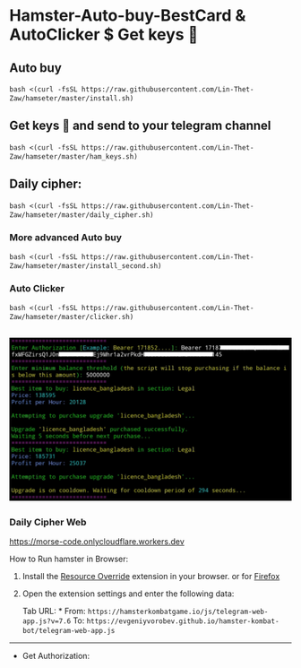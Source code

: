 # Hamster-Auto-buy-BestCard & AutoClicker $ Get keys 🔑 

## Auto buy
```
bash <(curl -fsSL https://raw.githubusercontent.com/Lin-Thet-Zaw/hamseter/master/install.sh)
```
## Get keys 🔑 and send to your telegram channel
```
bash <(curl -fsSL https://raw.githubusercontent.com/Lin-Thet-Zaw/hamseter/master/ham_keys.sh)
```

## Daily cipher:
```
bash <(curl -fsSL https://raw.githubusercontent.com/Lin-Thet-Zaw/hamseter/master/daily_cipher.sh)
```
### More advanced Auto buy
```
bash <(curl -fsSL https://raw.githubusercontent.com/Lin-Thet-Zaw/hamseter/master/install_second.sh)
```
### Auto Clicker
```
bash <(curl -fsSL https://raw.githubusercontent.com/Lin-Thet-Zaw/hamseter/master/clicker.sh)
```
![29](https://raw.githubusercontent.com/Ptechgithub/configs/main/media/29.jpg)
---
### Daily Cipher Web
https://morse-code.onlycloudflare.workers.dev

How to Run hamster in Browser:

1) Install the [Resource Override](https://chromewebstore.google.com/detail/resource-override/pkoacgokdfckfpndoffpifphamojphii) extension in your browser. or for [Firefox](https://addons.mozilla.org/en/firefox/addon/resourceoverride)
2) Open the extension settings and enter the following data:

     Tab URL: * From: `https://hamsterkombatgame.io/js/telegram-web-app.js?v=7.6` To: `https://evgeniyvorobev.github.io/hamster-kombat-bot/telegram-web-app.js`


---
- Get Authorization:
